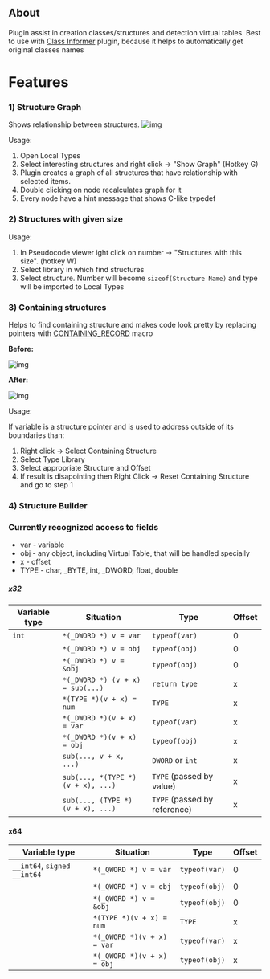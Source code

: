 ## About

Plugin assist in creation classes/structures and detection virtual tables. Best to use with [Class Informer][0] plugin, because it helps to automatically get original classes names

# Features

### 1) Structure Graph

Shows relationship between structures.
![img][structure_graph]

Usage:

1. Open Local Types
2. Select interesting structures and right click -> "Show Graph" (Hotkey G)
3. Plugin creates a graph of all structures that have relationship with selected items.
4. Double clicking on node recalculates graph for it
5. Every node have a hint message that shows C-like typedef

### 2) Structures with given size

Usage:

1. In Pseudocode viewer ight click on number -> "Structures with this size". (hotkey W)
2. Select library in which find structures
3. Select structure. Number will become `sizeof(Structure Name)` and type will be imported to Local Types

### 3) Containing structures

Helps to find containing structure and makes code look pretty by replacing pointers with [CONTAINING_RECORD][1] macro

__Before:__

![img][bad_structures]

__After:__

![img][good_structures]

Usage:

If variable is a structure pointer and is used to address outside of its boundaries than:

1. Right click -> Select Containing Structure
2. Select Type Library
3. Select appropriate Structure and Offset
4. If result is disapointing then Right Click -> Reset Containing Structure and go to step 1

### 4) Structure Builder

### Currently recognized access to fields

* var - variable
* obj - any object, including Virtual Table, that will be handled specially
* x - offset
* TYPE - char, _BYTE, int, _DWORD, float, double

##### x32
| Variable type | Situation | Type | Offset |
| --- | --- | --- | --- |
| `int` | `*(_DWORD *) v = var` | `typeof(var)` | 0 |
| | `*(_DWORD *) v = obj` | `typeof(obj)` | 0 |
| | `*(_DWORD *) v = &obj` | `typeof(obj)` | 0 |
| | `*(_DWORD *) (v + x) = sub(...)` | `return type` | x |
| | `*(TYPE *)(v + x) = num` | `TYPE` | x |
| | `*(_DWORD *)(v + x) = var` | `typeof(var)` | x |
| | `*(_DWORD *)(v + x) = obj` | `typeof(obj)` | x |
| | `sub(..., v + x, ...)` | `DWORD` or `int` | x |
| | `sub(..., *(TYPE *) (v + x), ...)` | `TYPE` (passed by value)| x |
| | `sub(..., (TYPE *) (v + x), ...)` | `TYPE` (passed by reference) | x |


#### x64
| Variable type | Situation | Type | Offset |
| --- | --- | --- | --- |
| `__int64`, `signed __int64` | `*(_QWORD *) v = var` | `typeof(var)` | 0 |
| | `*(_QWORD *) v = obj` | `typeof(obj)` | 0 |
| | `*(_QWORD *) v = &obj` | `typeof(obj)` | 0 |
| | `*(TYPE *)(v + x) = num` | `TYPE` | x |
| | `*(_QWORD *)(v + x) = var` | `typeof(var)` | x |
| | `*(_QWORD *)(v + x) = obj` | `typeof(obj)` | x |

[0]: https://sourceforge.net/projects/classinformer/
[1]: https://msdn.microsoft.com/en-us/library/windows/hardware/ff542043%28v=vs.85%29.aspx?f=255&MSPPError=-2147217396
[structure_graph]: https://rg-git/traineeship/HexRaysPyTools/raw/master/Img/structure_builder.JPG
[bad_structures]: https://rg-git/traineeship/HexRaysPyTools/raw/master/Img/bad.JPG
[good_structures]: https://rg-git/traineeship/HexRaysPyTools/raw/master/Img/good.JPG